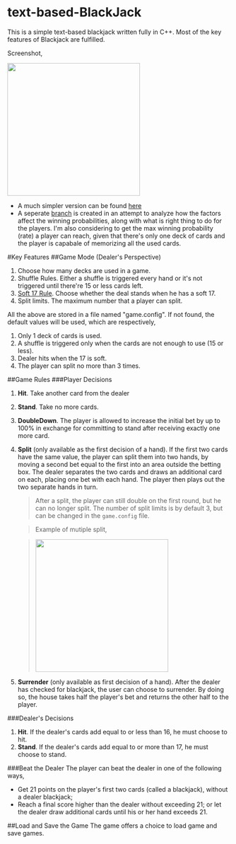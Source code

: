 text-based-BlackJack
====================

This is a simple text-based blackjack written fully in C++. Most of the key features of Blackjack are fulfilled.

Screenshot,

<img src="http://shawnhero.github.io/img/bj_overview.png" height=300>

- A much simpler version can be found [here](https://github.com/shawnhero/Text-based-Blackjack/tree/easy_mode)
- A seperate [branch](https://github.com/shawnhero/Text-based-Blackjack/tree/auto_analysis) is created in an attempt to analyze how the factors affect the winning probabilities, along with what is right thing to do for the players. I'm also considering to get the max winning probability (rate) a player can reach, given that there's only one deck of cards and the player is capabale of memorizing all the used cards.

#Key Features
##Game Mode (Dealer's Perspective)
1. Choose how many decks are used in a game.
2. Shuffle Rules. Either a shuffle is triggered every hand or it's not triggered until there're 15 or less cards left.
3. [Soft 17 Rule](http://www.smartgaming.com/html/articles/soft17.htm). Choose whether the deal stands when he has a soft 17.
4. Split limits. The maximum number that a player can split.

All the above are stored in a file named "game.config". If not found, the default values will be used, which are respectively,

1. Only 1 deck of cards is used.
2. A shuffle is triggered only when the cards are not enough to use (15 or less).
3. Dealer hits when the 17 is soft.
4. The player can split no more than 3 times.


##Game Rules
###Player Decisions
1. **Hit**. Take another card from the dealer
2. **Stand**. Take no more cards.
3. **DoubleDown**. The player is allowed to increase the initial bet by up to 100% in exchange for committing to stand after receiving exactly one more card.
4. **Split** (only available as the first decision of a hand). If the first two cards have the same value, the player can split them into two hands, by moving a second bet equal to the first into an area outside the betting box. The dealer separates the two cards and draws an additional card on each, placing one bet with each hand. The player then plays out the two separate hands in turn.
	> After a split, the player can still double on the first round, but he can no longer split. The number of split limits is by default 3, but can be changed in the `game.config` file.
	
	> Example of mutiple split,
	
	><img src="http://shawnhero.github.io/img/bj_split.png" height="300">
	
5. **Surrender** (only available as first decision of a hand). After the dealer has checked for blackjack, the user can choose to surrender. By doing so, the house takes half the player's bet and returns the other half to the player.

###Dealer's Decisions
1. **Hit**. If the dealer's cards add equal to or less than 16, he must choose to hit.
2. **Stand**. If the dealer's cards add equal to or more than 17, he must choose to stand.

###Beat the Dealer
The player can beat the dealer in one of the following ways,
- Get 21 points on the player's first two cards (called a blackjack), without a dealer blackjack;
- Reach a final score higher than the dealer without exceeding 21; or
let the dealer draw additional cards until his or her hand exceeds 21.

##Load and Save the Game
The game offers a choice to load game and save games.

